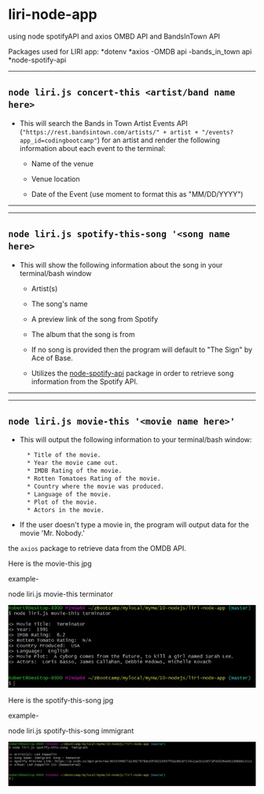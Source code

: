 # liri-node-app
using node spotifyAPI and axios OMBD API and BandsInTown API

Packages used for LIRI app:
*dotenv
*axios
   -OMDB api
   -bands_in_town api
*node-spotify-api

-----------------------------------------------------------
`node liri.js concert-this <artist/band name here>`
-----------------------------------------------------------

   * This will search the Bands in Town Artist Events API (`"https://rest.bandsintown.com/artists/" + artist + "/events?app_id=codingbootcamp"`) for an artist and render the following information about each event to the terminal:

     * Name of the venue

     * Venue location

     * Date of the Event (use moment to format this as "MM/DD/YYYY")

-----------------------------------------------------------



-----------------------------------------------------------
`node liri.js spotify-this-song '<song name here>`
-----------------------------------------------------------

* This will show the following information about the song in your terminal/bash window

     * Artist(s)
     * The song's name
     * A preview link of the song from Spotify
     * The album that the song is from

   * If no song is provided then the program will default to "The Sign" by Ace of Base.
   * Utilizes the [node-spotify-api](https://www.npmjs.com/package/node-spotify-api) package in order to retrieve song information from the Spotify API.

----------------------------------------------------------




-----------------------------------------------------------
`node liri.js movie-this '<movie name here>'`
-----------------------------------------------------------
   * This will output the following information to your terminal/bash window:

     ```
       * Title of the movie.
       * Year the movie came out.
       * IMDB Rating of the movie.
       * Rotten Tomatoes Rating of the movie.
       * Country where the movie was produced.
       * Language of the movie.
       * Plot of the movie.
       * Actors in the movie.
     ```

   * If the user doesn't type a movie in, the program will output data for the movie 'Mr. Nobody.'

the `axios` package to retrieve data from the OMDB API.









Here is the movie-this jpg

example-

node liri.js movie-this terminator


![node liri.js movie-this terminator](https://raw.githubusercontent.com/robertzuniga/liri-node-app/master/images/movie-this.JPG)

Here is the spotify-this-song jpg

example-

node liri.js spotify-this-song immigrant


![node liri.js spotify-this-song](https://raw.githubusercontent.com/robertzuniga/liri-node-app/master/images/spotify-this-song.JPG)






